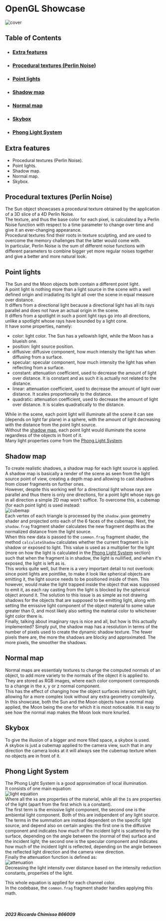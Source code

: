 # OpenGL Showcase
![cover](https://github.com/rChimisso/opengl-showcase/assets/65339023/f7ccf797-0b17-476b-acb1-7704a81327ad)

## Table of Contents
- ### [Extra features](#extra-features-1)
- ### [Procedural textures (Perlin Noise)](#procedural-textures-perlin-noise-1)
- ### [Point lights](#point-lights-1)
- ### [Shadow map](#shadow-map-1)
- ### [Normal map](#normal-map-1)
- ### [Skybox](#skybox-1)
- ### [Phong Light System](#phong-light-system-1)

## Extra features
- Procedural textures (Perlin Noise).
- Point lights.
- Shadow map.
- Normal map.
- Skybox.

## Procedural textures (Perlin Noise)
The Sun object showcases a procedural texture obtained by the application of a 3D slice of a 4D Perlin Noise.  
The texture, and thus the base color for each pixel, is calculated by a Perlin Noise function with respect to a time parameter to change over time and give it an ever-changing appearance.  
Procedural textures find their roots in texture sculpting, and are used to overcome the memory challenges that the latter would come with.  
In particular, Perlin Noise is the sum of different noise functions with different parameters to combine bigger yet more regular noises together and give a better and more natural look.

## Point lights
The Sun and the Moon objects both contain a different point light.  
A point light is nothing more than a light source in the scene with a well defined origin and irradiating its light all over the scene in equal measure over distance.  
It differs from a directional light because a directional light has all its rays parallel and does not have an actual origin in the scene.  
It differs from a spotlight in such a point light rays go into all directions, unlike a spotlight whose rays have bounded by a light cone.  
It have some properties, namely:
- color: light color. The Sun has a yellowish light, while the Moon has a blueish one.
- position: light source position.
- diffusive: diffusive component, how much intensity the light has when diffusing from a surface.
- specular: specular component, how much intensity the light has when reflecting from a surface.
- constant: attenuation coefficient, used to decrease the amount of light over distance. It is constant and as such it is actually not related to the distance.
- linear: attenuation coefficient, used to decrease the amount of light over distance. It scales proportionally to the distance.
- quadratic: attenuation coefficient, used to decrease the amount of light over distance. It is scales quadratically to the distance.

While in the scene, each point light will illuminate all the scene it can see (depends on light far plane) in a sphere, with the amount of light decreasing with the distance from the point light source.  
Without the [shadow map](#shadow-map-1), each point light would illuminate the scene regardless of the objects in front of it.  
Many light properties come from the [Phong Light System](#phong-light-system-1).

## Shadow map
To create realistic shadows, a shadow map for each light source is applied.  
A shadow map is basically a render of the scene as seen from the light source point of view, creating a depth map and allowing to cast shadows from closer fragments on further ones.  
However, despite this working well for a directional light whose rays are parallel and thus there is only one directions, for a point light whose rays go in all direction a simple 2D map won't suffice. To overcome this, a cubemap (for each point light) is used instead:  
![cubemap](https://github.com/rChimisso/opengl-showcase/assets/65339023/28414225-f0c1-478f-baaa-fbb0e83ca5ea)  
Each vertex of each triangle is processed by the `shadow.geom` geometry shader and projected onto each of the 6 faces of the cubemap. Next, the `shadow.frag` fragment shader calculates the new fragment depths as the normalized distance from the light source.  
When this new data is passed to the `common.frag` fragment shader, the method `calculateShadow` calculates whether the current fragment is in shadow or exposed to light. This value is used as a multiplier for the light (more on how the light is calculated in the [Phong Light System](#phong-light-system-1) section) such that when the fragment is in shadow, the light is nullified, and when it's exposed, the light is left as is.  
This works quite well, but there is a very important detail to not overlook: since point lights are pointlike, to make it look like spherical objects are emitting it, the light source needs to be positioned inside of them. This however, would make the light trapped inside the object that was supposed to emit it, as each ray casting from the light is blocked by the spherical object around it. The solution to this issue is as simple as not drawing shadows for the objects that are supposed to be emitting light, along with setting the emissive light component of the object material to some value greater than 0, and most likely also setting the material color to whichever light color there is.  
Finally, talking about imaginary rays is nice and all, but how is this actually implemented? Simply put, the shadow map has a resolution in terms of the number of pixels used to create the dynamic shadow texture. The fewer pixels there are, the more the shadows are blocky and approximated. The more pixels, the smoother the shadows.

## Normal map
Normal maps are essentialy textures to change the computed normals of an object, to add more variety to the normals of the object it is applied to.  
They are stored as RGB images, where each color component corresponds to a change in the x, y or z normal component.  
This has the effect of changing how the object surfaces interact with light, allowing for a more complex look without any extra geometry complexity.  
In this showcase, both the Sun and the Moon objects have a normal map applied, the Moon being the one for which it is most noticeable. It is easy to see how the normal map makes the Moon look more knurled.

## Skybox
To give the illusion of a bigger and more filled space, a skybox is used.  
A skybox is just a cubemap applied to the camera view, such that in any direction the camera looks at it will always see the cubemap texture when no objects are in front of it.

## Phong Light System
The Phong Light System is a good approximation of local illumination.  
It consists of one main equation:  
![light equation](https://github.com/rChimisso/opengl-showcase/assets/65339023/52081780-87b4-41a7-83bf-076331d4d301)  
Where all the `k`s are properties of the material, while all the `I`s are properties of the light (apart from the first which is a constant).  
The first term is the emissive light component, the second one is the ambiental light component. Both of this are indipendent of any light source.  
The terms in the summation are instead dependent on the specific light source, and depend also on certain angles: the first one is the diffusive component and indicates how much of the incident light is scattered by the surface, depending on the angle between the (normal of the) surface and the incident light; the second one is the specular component and indicates how much of the incident light is reflected, depending on the angle between the reflected light direction and the camera view direction.  
Finally the attenuation function is defined as:  
![attenuation](https://github.com/rChimisso/opengl-showcase/assets/65339023/0765472a-9f13-4806-b7a0-25af4fff9456)  
Decreasing the light intensity over distance based on the intensity reduction constants, properties of the light.

This whole equation is applied for each channel color.  
In the codebase, the `common.frag` fragment shader handles applying this math.

<br/>

#### *2023 Riccardo Chimisso 866009*
